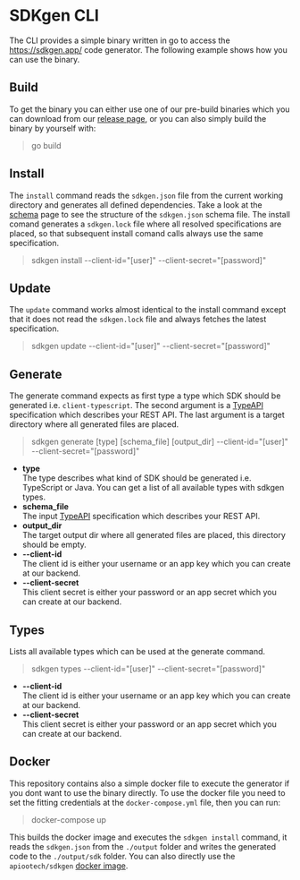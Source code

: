 
# SDKgen CLI

The CLI provides a simple binary written in go to access the https://sdkgen.app/ code generator. The following example
shows how you can use the binary.

## Build

To get the binary you can either use one of our pre-build binaries which you can download from our
[release page](https://github.com/apioo/sdkgen-cli/releases), or you can also simply build the binary
by yourself with:

> go build

## Install

The `install` command reads the `sdkgen.json` file from the current working directory and generates all defined
dependencies. Take a look at the [schema](https://sdkgen.app/schema) page to see the structure of the
`sdkgen.json` schema file. The install comand generates a `sdkgen.lock` file where all resolved specifications are
placed, so that subsequent install comand calls always use the same specification.

> sdkgen install --client-id="[user]" --client-secret="[password]"

## Update

The `update` command works almost identical to the install command except that it does not read the
`sdkgen.lock` file and always fetches the latest specification.

> sdkgen update --client-id="[user]" --client-secret="[password]"

## Generate

The generate command expects as first type a type which SDK should be generated i.e. `client-typescript`.
The second argument is a [TypeAPI](https://typeapi.org/) specification which describes your REST API.
The last argument is a target directory where all generated files are placed.

> sdkgen generate [type] [schema_file] [output_dir] --client-id="[user]" --client-secret="[password]"

* __type__  
  The type describes what kind of SDK should be generated i.e. TypeScript or Java. You can get a list of all available types with sdkgen types.
* __schema_file__  
  The input [TypeAPI](https://typeapi.org/) specification which describes your REST API.
* __output_dir__  
  The target output dir where all generated files are placed, this directory should be empty.
* __--client-id__  
  The client id is either your username or an app key which you can create at our backend.
* __--client-secret__  
  This client secret is either your password or an app secret which you can create at our backend.

## Types

Lists all available types which can be used at the generate command.

> sdkgen types --client-id="[user]" --client-secret="[password]"

* __--client-id__  
  The client id is either your username or an app key which you can create at our backend.
* __--client-secret__  
  This client secret is either your password or an app secret which you can create at our backend.

## Docker

This repository contains also a simple docker file to execute the generator if you dont want to use the binary directly.
To use the docker file you need to set the fitting credentials at the `docker-compose.yml` file, then you can run:

> docker-compose up

This builds the docker image and executes the `sdkgen install` command, it reads the `sdkgen.json` from the `./output`
folder and writes the generated code to the `./output/sdk` folder. You can also directly use the
`apiootech/sdkgen` [docker image](https://hub.docker.com/r/apiootech/sdkgen).
